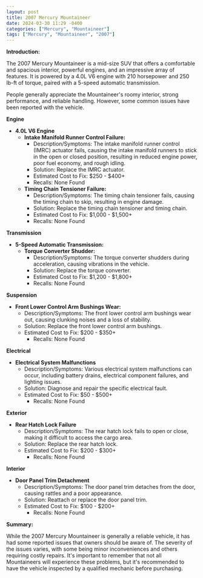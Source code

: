 ```yaml
---
layout: post
title: 2007 Mercury Mountaineer
date: 2024-03-30 11:29 -0400
categories: ["Mercury", "Mountaineer"]
tags: ["Mercury", "Mountaineer", "2007"]
---
```

**Introduction:**

The 2007 Mercury Mountaineer is a mid-size SUV that offers a comfortable and spacious interior, powerful engines, and an impressive array of features. It is powered by a 4.0L V6 engine with 210 horsepower and 250 lb-ft of torque, paired with a 5-speed automatic transmission.

People generally appreciate the Mountaineer's roomy interior, strong performance, and reliable handling. However, some common issues have been reported with the vehicle.

**Engine**

* **4.0L V6 Engine**
    * **Intake Manifold Runner Control Failure:**
        * Description/Symptoms: The intake manifold runner control (IMRC) actuator fails, causing the intake manifold runners to stick in the open or closed position, resulting in reduced engine power, poor fuel economy, and rough idling.
        * Solution: Replace the IMRC actuator.
        * Estimated Cost to Fix: $250 - $400+
        * Recalls: None Found
    * **Timing Chain Tensioner Failure:**
        * Description/Symptoms: The timing chain tensioner fails, causing the timing chain to skip, resulting in engine damage.
        * Solution: Replace the timing chain tensioner and timing chain.
        * Estimated Cost to Fix: $1,000 - $1,500+
        * Recalls: None Found

**Transmission**

* **5-Speed Automatic Transmission:**
    * **Torque Converter Shudder:**
        * Description/Symptoms: The torque converter shudders during acceleration, causing vibrations in the vehicle.
        * Solution: Replace the torque converter.
        * Estimated Cost to Fix: $1,200 - $1,800+
        * Recalls: None Found

**Suspension**

* **Front Lower Control Arm Bushings Wear:**
    * Description/Symptoms: The front lower control arm bushings wear out, causing clunking noises and a loss of stability.
    * Solution: Replace the front lower control arm bushings.
    * Estimated Cost to Fix: $200 - $350+
        * Recalls: None Found

**Electrical**

* **Electrical System Malfunctions**
    * Description/Symptoms: Various electrical system malfunctions can occur, including battery drains, electrical component failures, and lighting issues.
    * Solution: Diagnose and repair the specific electrical fault.
    * Estimated Cost to Fix: $50 - $500+
        * Recalls: None Found

**Exterior**

* **Rear Hatch Lock Failure**
    * Description/Symptoms: The rear hatch lock fails to open or close, making it difficult to access the cargo area.
    * Solution: Replace the rear hatch lock.
    * Estimated Cost to Fix: $200 - $300+
        * Recalls: None Found

**Interior**

* **Door Panel Trim Detachment**
    * Description/Symptoms: The door panel trim detaches from the door, causing rattles and a poor appearance.
    * Solution: Reattach or replace the door panel trim.
    * Estimated Cost to Fix: $100 - $200+
        * Recalls: None Found

**Summary:**

While the 2007 Mercury Mountaineer is generally a reliable vehicle, it has had some reported issues that owners should be aware of. The severity of the issues varies, with some being minor inconveniences and others requiring costly repairs. It's important to remember that not all Mountaineers will experience these problems, but it's recommended to have the vehicle inspected by a qualified mechanic before purchasing.
